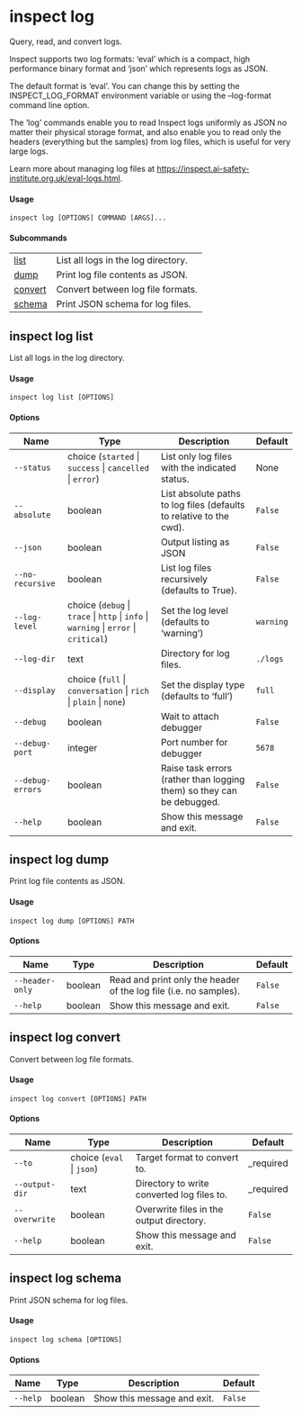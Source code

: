 # inspect log


Query, read, and convert logs.

Inspect supports two log formats: ‘eval’ which is a compact, high
performance binary format and ‘json’ which represents logs as JSON.

The default format is ‘eval’. You can change this by setting the
INSPECT_LOG_FORMAT environment variable or using the –log-format command
line option.

The ‘log’ commands enable you to read Inspect logs uniformly as JSON no
matter their physical storage format, and also enable you to read only
the headers (everything but the samples) from log files, which is useful
for very large logs.

Learn more about managing log files at
<https://inspect.ai-safety-institute.org.uk/eval-logs.html>.

#### Usage

``` text
inspect log [OPTIONS] COMMAND [ARGS]...
```

#### Subcommands

|                                 |                                     |
|---------------------------------|-------------------------------------|
| [list](#inspect-log-list)       | List all logs in the log directory. |
| [dump](#inspect-log-dump)       | Print log file contents as JSON.    |
| [convert](#inspect-log-convert) | Convert between log file formats.   |
| [schema](#inspect-log-schema)   | Print JSON schema for log files.    |

## inspect log list

List all logs in the log directory.

#### Usage

``` text
inspect log list [OPTIONS]
```

#### Options

| Name | Type | Description | Default |
|----|----|----|----|
| `--status` | choice (`started` \| `success` \| `cancelled` \| `error`) | List only log files with the indicated status. | None |
| `--absolute` | boolean | List absolute paths to log files (defaults to relative to the cwd). | `False` |
| `--json` | boolean | Output listing as JSON | `False` |
| `--no-recursive` | boolean | List log files recursively (defaults to True). | `False` |
| `--log-level` | choice (`debug` \| `trace` \| `http` \| `info` \| `warning` \| `error` \| `critical`) | Set the log level (defaults to ‘warning’) | `warning` |
| `--log-dir` | text | Directory for log files. | `./logs` |
| `--display` | choice (`full` \| `conversation` \| `rich` \| `plain` \| `none`) | Set the display type (defaults to ‘full’) | `full` |
| `--debug` | boolean | Wait to attach debugger | `False` |
| `--debug-port` | integer | Port number for debugger | `5678` |
| `--debug-errors` | boolean | Raise task errors (rather than logging them) so they can be debugged. | `False` |
| `--help` | boolean | Show this message and exit. | `False` |

## inspect log dump

Print log file contents as JSON.

#### Usage

``` text
inspect log dump [OPTIONS] PATH
```

#### Options

| Name | Type | Description | Default |
|----|----|----|----|
| `--header-only` | boolean | Read and print only the header of the log file (i.e. no samples). | `False` |
| `--help` | boolean | Show this message and exit. | `False` |

## inspect log convert

Convert between log file formats.

#### Usage

``` text
inspect log convert [OPTIONS] PATH
```

#### Options

| Name | Type | Description | Default |
|----|----|----|----|
| `--to` | choice (`eval` \| `json`) | Target format to convert to. | \_required |
| `--output-dir` | text | Directory to write converted log files to. | \_required |
| `--overwrite` | boolean | Overwrite files in the output directory. | `False` |
| `--help` | boolean | Show this message and exit. | `False` |

## inspect log schema

Print JSON schema for log files.

#### Usage

``` text
inspect log schema [OPTIONS]
```

#### Options

| Name     | Type    | Description                 | Default |
|----------|---------|-----------------------------|---------|
| `--help` | boolean | Show this message and exit. | `False` |
